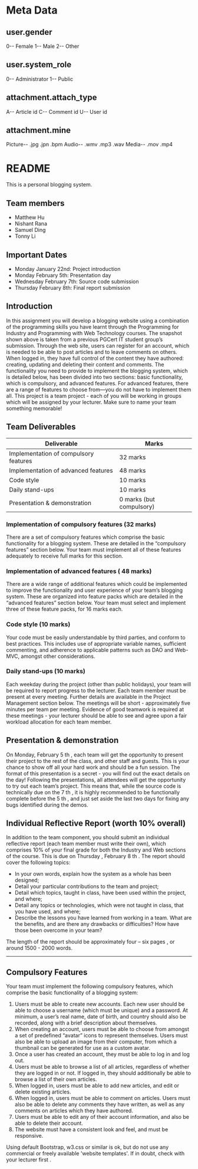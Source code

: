 # Meta Data #
## user.gender
0-- Female
1-- Male
2-- Other
## user.system_role
0-- Administrator
1-- Public
## attachment.attach_type
A-- Article id
C-- Comment id
U-- User id
## attachment.mine
Picture-- .jpg .jpn .bpm
Audio-- .wmv .mp3 .wav
Media-- .mov .mp4
 


# README #

This is a personal blogging system.  

## Team members
- Matthew Hu
- Nishant Rana
- Samuel Ding
- Tonny Li

## Important Dates
- Monday January 22nd: Project introduction
- Monday February 5th: Presentation day
- Wednesday February 7th: Source code submission
- Thursday February 8th: Final report submission

## Introduction ##
In this assignment you will develop a blogging website using a combination of the
programming skills you have learnt through the Programming for Industry and Programming
with Web Technology courses. The snapshot shown above is taken from a previous PGCert
IT student group’s submission.
Through the web site, users can register for an account, which is needed to be able to post
articles and to leave comments on others. When logged in, they have full control of the
content they have authored: creating, updating and deleting their content and comments.
The functionality you need to provide to implement the blogging system, which is detailed
below, has been divided into two sections: basic functionality, which is compulsory, and
advanced features. For advanced features, there are a range of features to choose
from—you do not have to implement them all.
This project is a team project - each of you will be working in groups which will be assigned
by your lecturer. Make sure to name your team something memorable!

## Team Deliverables
| Deliverable | Marks |
| -------- | -------- |
| Implementation of compulsory features | 32 marks  |
| Implementation of advanced features | 48 marks |
| Code style | 10 marks |
| Daily stand-ups | 10 marks |
| Presentation & demonstration | 0 marks (but compulsory) |

### Implementation of compulsory features (32 marks)
There are a set of compulsory features which comprise the basic functionality for a blogging
system. These are detailed in the “compulsory features” section below. Your team must
implement all of these features adequately to receive full marks for this section.

### Implementation of advanced features ( 48 marks)
There are a wide range of additional features which could be implemented to improve the
functionality and user experience of your team’s blogging system. These are organized into
feature packs which are detailed in the “advanced features” section below. Your team must
select and implement three of these feature packs, for 16 marks each.

### Code style (10 marks)
Your code must be easily understandable by third parties, and conform to best practices.
This includes use of appropriate variable names, sufficient commenting, and adherence to
applicable patterns such as DAO and Web-MVC, amongst other considerations.

### Daily stand-ups (10 marks)
Each weekday during the project (other than public holidays), your team will be required to
report progress to the lecturer. Each team member must be present at every meeting.
Further details are available in the Project Management section below. The meetings will be
short - approximately five minutes per team per meeting. Evidence of good teamwork is
required at these meetings - your lecturer should be able to see and agree upon a fair
workload allocation for each team member.

## Presentation & demonstration
On Monday, February 5 th , each team will get the opportunity to present their project to the
rest of the class, and other staff and guests. This is your chance to show off all your hard
work and should be a fun session. The format of this presentation is a secret - you will find
out the exact details on the day!
Following the presentations, all attendees will get the opportunity to try out each team’s
project. This means that, while the source code is technically due on the 7 th , it is highly
recommended to be functionally complete before the 5 th , and just set aside the last two days
for fixing any bugs identified during the demos.



## Individual Reflective Report (worth 10% overall)
In addition to the team component, you should submit an individual reflective report (each
team member must write their own), which comprises 10% of your final grade for both the
Industry and Web sections of the course. This is due on Thursday , February 8 th . The
report should cover the following topics:
- In your own words, explain how the system as a whole has been designed;
- Detail your particular contributions to the team and project;
- Detail which topics, taught in class, have been used within the project, and where;
- Detail any topics or technologies, which were not taught in class, that you have used,
and where;
- Describe the lessons you have learned from working in a team. What are the
benefits, and are there any drawbacks or difficulties? How have those been
overcome in your team?

The length of the report should be approximately four – six pages , or around 1500 - 2000
words.

----

## Compulsory Features
Your team must implement the following compulsory features, which comprise the basic
functionality of a blogging system:
1. Users must be able to create new accounts. Each new user should be able to choose
a username (which must be unique) and a password. At minimum, a user’s real
name, date of birth, and country should also be recorded, along with a brief
description about themselves.
2. When creating an account, users must be able to choose from amongst a set of
predefined “avatar” icons to represent themselves. Users must also be able to upload
an image from their computer, from which a thumbnail can be generated for use as a
custom avatar.
3. Once a user has created an account, they must be able to log in and log out.
4. Users must be able to browse a list of all articles, regardless of whether they are
logged in or not. If logged in, they should additionally be able to browse a list of their
own articles.
5. When logged in, users must be able to add new articles, and edit or delete existing
articles.
6. When logged in, users must be able to comment on articles. Users must also be able
to delete any comments they have written, as well as any comments on articles
which they have authored.
7. Users must be able to edit any of their account information, and also be able to
delete their account.
8. The website must have a consistent look and feel, and must be responsive.

Using default Bootstrap, w3.css or similar is ok, but do not use any commercial or freely
available 'website templates'. If in doubt, check with your lecturer first .